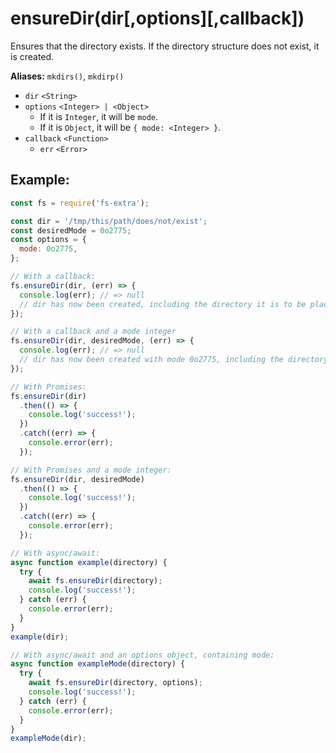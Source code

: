 # ensureDir(dir[,options][,callback])

Ensures that the directory exists. If the directory structure does not exist, it is created.

**Aliases:** `mkdirs()`, `mkdirp()`

- `dir` `<String>`
- `options` `<Integer> | <Object>`
  - If it is `Integer`, it will be `mode`.
  - If it is `Object`, it will be `{ mode: <Integer> }`.
- `callback` `<Function>`
  - `err` `<Error>`

## Example:

```js
const fs = require('fs-extra');

const dir = '/tmp/this/path/does/not/exist';
const desiredMode = 0o2775;
const options = {
  mode: 0o2775,
};

// With a callback:
fs.ensureDir(dir, (err) => {
  console.log(err); // => null
  // dir has now been created, including the directory it is to be placed in
});

// With a callback and a mode integer
fs.ensureDir(dir, desiredMode, (err) => {
  console.log(err); // => null
  // dir has now been created with mode 0o2775, including the directory it is to be placed in
});

// With Promises:
fs.ensureDir(dir)
  .then(() => {
    console.log('success!');
  })
  .catch((err) => {
    console.error(err);
  });

// With Promises and a mode integer:
fs.ensureDir(dir, desiredMode)
  .then(() => {
    console.log('success!');
  })
  .catch((err) => {
    console.error(err);
  });

// With async/await:
async function example(directory) {
  try {
    await fs.ensureDir(directory);
    console.log('success!');
  } catch (err) {
    console.error(err);
  }
}
example(dir);

// With async/await and an options object, containing mode:
async function exampleMode(directory) {
  try {
    await fs.ensureDir(directory, options);
    console.log('success!');
  } catch (err) {
    console.error(err);
  }
}
exampleMode(dir);
```
